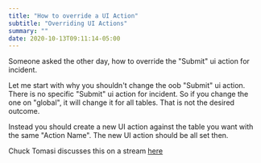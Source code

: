 ```yaml
---
title: "How to override a UI Action"
subtitle: "Overriding UI Actions"
summary: ""
date: 2020-10-13T09:11:14-05:00
---
```


Someone asked the other day, how to override the "Submit" ui action for incident.

Let me start with why you shouldn't change the oob "Submit" ui action.  There is no specific "Submit" ui action for incident.  So if you change the one on "global", it will change it for all tables.  That is not the desired outcome.

Instead you should create a new UI action against the table you want with the same "Action Name".  The new UI action should be all set then.

Chuck Tomasi discusses this on a stream [here](https://youtu.be/_G8X9bi8spE?t=2496)